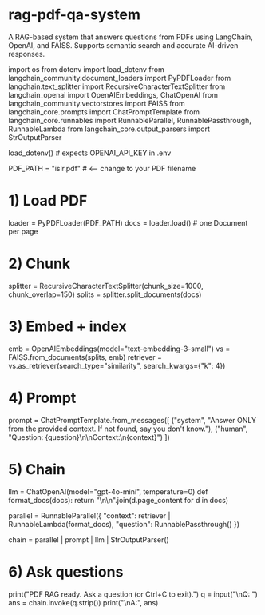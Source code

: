 # rag-pdf-qa-system
A RAG-based system that answers questions from PDFs using LangChain, OpenAI, and FAISS. Supports semantic search and accurate AI-driven responses.

import os
from dotenv import load_dotenv
from langchain_community.document_loaders import PyPDFLoader
from langchain.text_splitter import RecursiveCharacterTextSplitter
from langchain_openai import OpenAIEmbeddings, ChatOpenAI
from langchain_community.vectorstores import FAISS
from langchain_core.prompts import ChatPromptTemplate
from langchain_core.runnables import RunnableParallel, RunnablePassthrough, RunnableLambda
from langchain_core.output_parsers import StrOutputParser

load_dotenv()  # expects OPENAI_API_KEY in .env

PDF_PATH = "islr.pdf"  # <-- change to your PDF filename

# 1) Load PDF
loader = PyPDFLoader(PDF_PATH)
docs = loader.load()  # one Document per page

# 2) Chunk
splitter = RecursiveCharacterTextSplitter(chunk_size=1000, chunk_overlap=150)
splits = splitter.split_documents(docs)

# 3) Embed + index
emb = OpenAIEmbeddings(model="text-embedding-3-small")
vs = FAISS.from_documents(splits, emb)
retriever = vs.as_retriever(search_type="similarity", search_kwargs={"k": 4})

# 4) Prompt
prompt = ChatPromptTemplate.from_messages([
    ("system", "Answer ONLY from the provided context. If not found, say you don't know."),
    ("human", "Question: {question}\n\nContext:\n{context}")
])

# 5) Chain
llm = ChatOpenAI(model="gpt-4o-mini", temperature=0)
def format_docs(docs): return "\n\n".join(d.page_content for d in docs)

parallel = RunnableParallel({
    "context": retriever | RunnableLambda(format_docs),
    "question": RunnablePassthrough()
})

chain = parallel | prompt | llm | StrOutputParser()

# 6) Ask questions
print("PDF RAG ready. Ask a question (or Ctrl+C to exit).")
q = input("\nQ: ")
ans = chain.invoke(q.strip())
print("\nA:", ans)
